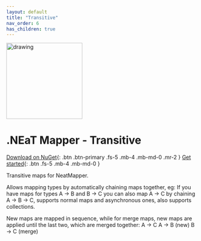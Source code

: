 ```yaml
---
layout: default
title: "Transitive"
nav_order: 6
has_children: true
---
```


<img src="/assets/images/icon.png" alt="drawing" width="200"/>

# .NEaT Mapper - Transitive

[Download on NuGet](https://www.nuget.org/packages/NeatMapper.Transitive){: .btn .btn-primary .fs-5 .mb-4 .mb-md-0 .mr-2 }
[Get started](/transitive/getting-started){: .btn .fs-5 .mb-4 .mb-md-0 }

Transitive maps for NeatMapper.

Allows mapping types by automatically chaining maps together, eg: If you have maps for types A -> B and B -> C you can also map A -> C by chaining A -> B -> C, supports normal maps and asynchronous ones, also supports collections.

New maps are mapped in sequence, while for merge maps, new maps are applied until the last two, which are merged together:
A -> C
A -> B (new)
B -> C (merge)